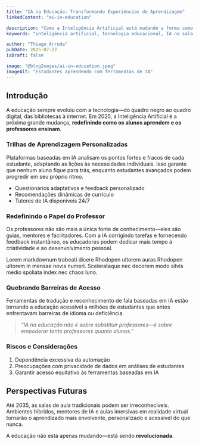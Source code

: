 ```yaml
---
title: "IA na Educação: Transformando Experiências de Aprendizagem"
linkedContent: "ai-in-education"

description: "Como a Inteligência Artificial está mudando a forma como ensinamos, aprendemos e avaliamos o conhecimento nas salas de aula e além."
keywords: "inteligência artificial, tecnologia educacional, IA na sala de aula, aprendizado de máquina, IA educacional, aprendizagem personalizada, EdTech, transformação digital"

author: "Thiago Arruda"
pubDate: 2025-07-22
isDraft: false

image: "@blogImages/ai-in-education.jpeg"
imageAlt: "Estudantes aprendendo com ferramentas de IA"
---
```


## Introdução

A educação sempre evoluiu com a tecnologia—do quadro negro ao quadro digital, das bibliotecas à internet. Em 2025, a Inteligência Artificial é a próxima grande mudança, **redefinindo como os alunos aprendem e os professores ensinam**.

### Trilhas de Aprendizagem Personalizadas

Plataformas baseadas em IA analisam os pontos fortes e fracos de cada estudante, adaptando as lições às necessidades individuais. Isso garante que nenhum aluno fique para trás, enquanto estudantes avançados podem progredir em seu próprio ritmo.

-   Questionários adaptativos e feedback personalizado
-   Recomendações dinâmicas de currículo
-   Tutores de IA disponíveis 24/7

### Redefinindo o Papel do Professor

Os professores não são mais a única fonte de conhecimento—eles são guias, mentores e facilitadores. Com a IA corrigindo tarefas e fornecendo feedback instantâneo, os educadores podem dedicar mais tempo à criatividade e ao desenvolvimento pessoal.

Lorem markdownum trabeati dicere Rhodopen ultorem auras Rhodopen ultorem in mensae novis numeri. Scelerataque nec decorem modo silvis medio spoliata index nec chaos Iuno.

### Quebrando Barreiras de Acesso

Ferramentas de tradução e reconhecimento de fala baseadas em IA estão tornando a educação acessível a milhões de estudantes que antes enfrentavam barreiras de idioma ou deficiência.

> _“IA na educação não é sobre substituir professores—é sobre empoderar tanto professores quanto alunos.”_

### Riscos e Considerações

1. Dependência excessiva da automação
2. Preocupações com privacidade de dados em análises de estudantes
3. Garantir acesso equitativo às ferramentas baseadas em IA

## Perspectivas Futuras

Até 2035, as salas de aula tradicionais podem ser irreconhecíveis. Ambientes híbridos, mentores de IA e aulas imersivas em realidade virtual tornarão o aprendizado mais envolvente, personalizado e acessível do que nunca.

A educação não está apenas mudando—está sendo **revolucionada**.

